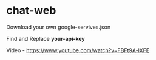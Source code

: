 # chat-web

Download your own google-servives.json

Find and Replace **your-api-key**

Video - https://www.youtube.com/watch?v=FBFt9A-lXFE
